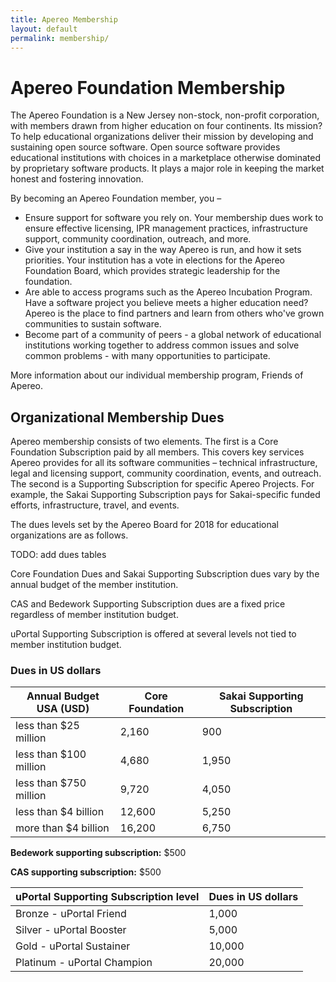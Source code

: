 ```yaml
---
title: Apereo Membership
layout: default
permalink: membership/
---
```


# Apereo Foundation Membership

The  Apereo Foundation is a New Jersey non-stock, non-profit corporation, with
members drawn from higher education on four continents. Its mission? To help
educational organizations deliver their mission by developing and sustaining
open source software. Open source software provides educational institutions
with choices in a marketplace otherwise dominated by proprietary
software products. It plays a major role in keeping the market honest and
fostering innovation.

By becoming an Apereo Foundation member, you –

+ Ensure support for software you rely on. Your membership dues work to ensure
  effective licensing, IPR management practices, infrastructure support,
  community coordination, outreach, and more.
+ Give your institution a say in the way Apereo is run, and how it sets
  priorities. Your institution has a vote in elections for the Apereo Foundation
  Board, which provides strategic leadership for the foundation.
+ Are able to access programs such as the Apereo Incubation Program. Have a
  software project you believe meets a higher education need? Apereo is the
  place to find partners and learn from others who've grown communities to
  sustain software.
+ Become part of a community of peers - a global network of educational
  institutions working together to address common issues and solve common
  problems - with many opportunities to participate.

More information about our individual membership program, Friends of Apereo.

## Organizational Membership Dues

Apereo membership consists of two elements. The first is a  Core Foundation
Subscription paid by all members. This covers key services Apereo provides for
all its software communities – technical infrastructure, legal and licensing
support, community coordination, events, and outreach. The second is a
Supporting Subscription for specific Apereo Projects. For example, the Sakai
Supporting Subscription pays for Sakai-specific funded efforts, infrastructure,
travel, and events.

The dues levels set by the Apereo Board for 2018 for educational organizations
are as follows.

TODO: add dues tables

Core Foundation Dues and Sakai Supporting Subscription dues vary by the annual
budget of the member institution.

CAS and Bedework Supporting Subscription dues are a fixed price regardless of
member institution budget.

uPortal Supporting Subscription is offered at several levels not tied to
member institution budget.

### Dues in US dollars

| Annual Budget USA (USD) | Core Foundation | Sakai Supporting Subscription |
| ----------------------- | --------------- | ----------------------------- |
| less than $25 million   |  2,160          |   900                         |
| less than $100 million  |  4,680          | 1,950                         |
| less than $750 million  |  9,720          | 4,050                         |
| less than $4 billion    | 12,600          | 5,250                         |
| more than $4 billion    | 16,200          | 6,750                         |

**Bedework supporting subscription:** $500

**CAS supporting subscription:** $500

| uPortal Supporting Subscription level | Dues in US dollars |
| ------------------------------------- | ------------------ |
| Bronze - uPortal Friend               |  1,000             |
| Silver - uPortal Booster              |  5,000             |
| Gold - uPortal Sustainer              | 10,000             |
| Platinum - uPortal Champion           | 20,000             |
